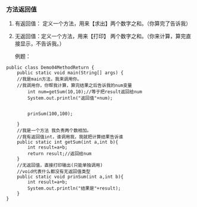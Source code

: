 ### 方法返回值

1. 有返回值： 定义一个方法，用来【求出】两个数字之和。（你算完了告诉我）

2. 无返回值：定义一个方法，用来【打印】 两个数字之和。（你来计算，算完直接显示，不告诉我。）

   例题：

```
public class Demo04MethodReturn {
    public static void main(String[] args) {
    //我是main方法，我来调用你。
    //我调用你，你帮我计算，算完结果之后告诉我的num变量
        int num=getSum(10,10);//等于把result返回给num
        System.out.println("返回值"+num);
        

        prinSum(100,100);

    }
    //我是一个方法 我负责两个数相加。
    //我有返回值int，谁调用我，我就把计算结果告诉谁
    public static int getSum(int a,int b){
        int result=a+b;
        return result;//返回给num
    }
    //无返回值，直接打印输出(只能单独调用)
    //void代表什么都没有无返回值类型
    public static void prinSum(int a,int b){
        int result=a+b;
        System.out.println("结果是"+result);
    }
}
```